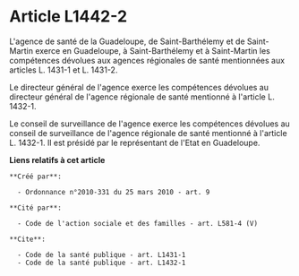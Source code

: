 # Article L1442-2

L'agence de santé de la Guadeloupe, de Saint-Barthélemy et de Saint-Martin exerce en Guadeloupe, à Saint-Barthélemy et à
Saint-Martin les compétences dévolues aux agences régionales de santé mentionnées aux articles L. 1431-1 et L. 1431-2. 

Le directeur général de l'agence exerce les compétences dévolues au directeur général de l'agence régionale de santé
mentionné à l'article L. 1432-1.

Le conseil de surveillance de l'agence exerce les compétences dévolues au conseil de surveillance de l'agence régionale de
santé mentionné à l'article L. 1432-1. Il est présidé par le représentant de l'Etat en Guadeloupe.

**Liens relatifs à cet article**

	**Créé par**:

	  - Ordonnance n°2010-331 du 25 mars 2010 - art. 9

	**Cité par**:

	  - Code de l'action sociale et des familles - art. L581-4 (V)

	**Cite**:

	  - Code de la santé publique - art. L1431-1
	  - Code de la santé publique - art. L1432-1
